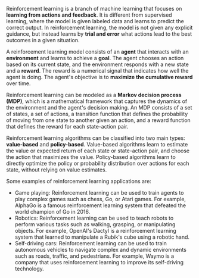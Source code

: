 Reinforcement learning is a branch of machine learning that focuses on **learning from actions and feedback**. It is different from supervised learning, where the model is given labeled data and learns to predict the correct output. In reinforcement learning, the model is not given any explicit guidance, but instead learns by **trial and error** what actions lead to the best outcomes in a given situation.

A reinforcement learning model consists of an **agent** that interacts with an **environment** and learns to achieve a **goal**. The agent chooses an action based on its current state, and the environment responds with a new state and a **reward**. The reward is a numerical signal that indicates how well the agent is doing. The agent's objective is to **maximize the cumulative reward** over time.

Reinforcement learning can be modeled as a **Markov decision process (MDP)**, which is a mathematical framework that captures the dynamics of the environment and the agent's decision making. An MDP consists of a set of states, a set of actions, a transition function that defines the probability of moving from one state to another given an action, and a reward function that defines the reward for each state-action pair.

Reinforcement learning algorithms can be classified into two main types: **value-based** and **policy-based**. Value-based algorithms learn to estimate the value or expected return of each state or state-action pair, and choose the action that maximizes the value. Policy-based algorithms learn to directly optimize the policy or probability distribution over actions for each state, without relying on value estimates.

Some examples of reinforcement learning applications are:

- Game playing: Reinforcement learning can be used to train agents to play complex games such as chess, Go, or Atari games. For example, AlphaGo is a famous reinforcement learning system that defeated the world champion of Go in 2016.
- Robotics: Reinforcement learning can be used to teach robots to perform various tasks such as walking, grasping, or manipulating objects. For example, OpenAI's Dactyl is a reinforcement learning system that learned to manipulate a Rubik's cube using a robotic hand.
- Self-driving cars: Reinforcement learning can be used to train autonomous vehicles to navigate complex and dynamic environments such as roads, traffic, and pedestrians. For example, Waymo is a company that uses reinforcement learning to improve its self-driving technology.
